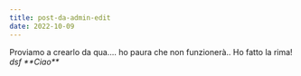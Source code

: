 ```yaml
---
title: post-da-admin-edit
date: 2022-10-09
---
```

Proviamo a crearlo da qua.... ho paura che non funzionerà..
Ho fatto la rima! *dsf \*\*Ciao\*\**